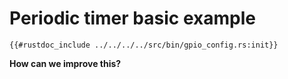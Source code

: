 # Periodic timer basic example

```rust,noplaypen
{{#rustdoc_include ../../../../src/bin/gpio_config.rs:init}}
```
**How can we improve this?**
